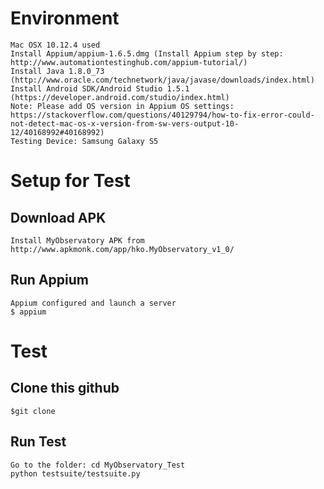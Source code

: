 Environment
===========
	Mac OSX 10.12.4 used
  	Install Appium/appium-1.6.5.dmg (Install Appium step by step: http://www.automationtestinghub.com/appium-tutorial/) 
	Install Java 1.8.0_73 (http://www.oracle.com/technetwork/java/javase/downloads/index.html)
	Install Android SDK/Android Studio 1.5.1 (https://developer.android.com/studio/index.html)
  	Note: Please add OS version in Appium OS settings: https://stackoverflow.com/questions/40129794/how-to-fix-error-could-not-detect-mac-os-x-version-from-sw-vers-output-10-12/40168992#40168992)
	Testing Device: Samsung Galaxy S5

Setup for Test
==============
Download APK 
-------------
	Install MyObservatory APK from http://www.apkmonk.com/app/hko.MyObservatory_v1_0/

Run Appium
----------
	Appium configured and launch a server
  	$ appium
  
Test
====
Clone this github
-----------------
	$git clone 

Run Test
-------------
  	Go to the folder: cd MyObservatory_Test
  	python testsuite/testsuite.py
